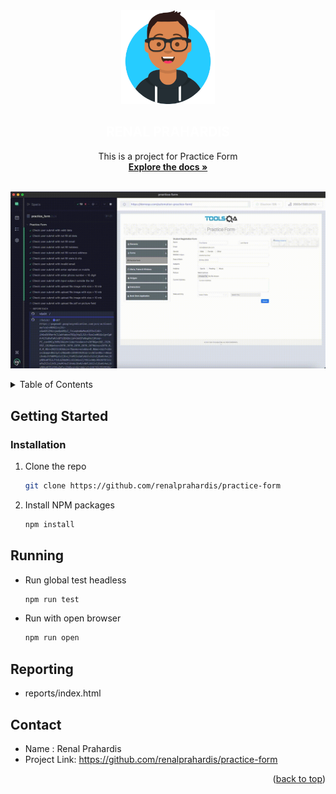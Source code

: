
<div align="center">
  <img src="images/avatar.png" style="width:150px;>                                    

  <h3 align="center"></h3>        
  <h2 style="color:#FFFFFF;text-align:center">RENAL PRAHARDIS</h2>                               
  <!-- <h3 align="center">RENAL PRAHARDIS</h3> -->

  <p align="center">
    This is a project for Practice Form
    <br />
    <a href="https://github.com/renalprahardis/practice-form#getting-started"><strong>Explore the docs »</strong></a>
    <br />
    <br />
  </p>
</div>

![Product Name Screen Shot][product-screenshot]

<!-- TABLE OF CONTENTS -->
<details>
  <summary>Table of Contents</summary>
  <ol>
    <li>
      <a href="#getting-started">Getting Started</a>
      <ul>
        <li><a href="#installation">Installation</a></li>
      </ul>
    </li>
    <li><a href="#running">Running</a></li>
    <li><a href="#reporting">Reporting</a></li>
    <li><a href="#contact">Contact</a></li>
  </ol>
</details>

## Getting Started

### Installation
1. Clone the repo
   ```sh
   git clone https://github.com/renalprahardis/practice-form
   ```
2. Install NPM packages
   ```sh
   npm install
   ```

## Running
* Run global test headless
   ```sh
   npm run test 
   ```

* Run with open browser
   ```sh
   npm run open
   ```

## Reporting

* reports/index.html

## Contact

* Name : Renal Prahardis
* Project Link: https://github.com/renalprahardis/practice-form

<p align="right">(<a href="#top">back to top</a>)</p>

[product-screenshot]: images/video.gif
